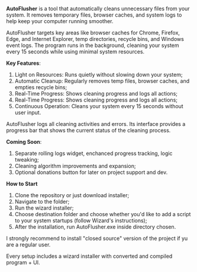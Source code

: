 **AutoFlusher** is a tool that automatically cleans unnecessary files from your system. It removes temporary files, browser caches, and system logs to help keep your computer running smoother.

AutoFlusher targets key areas like browser caches for Chrome, Firefox, Edge, and Internet Explorer, temp directories, recycle bins, and Windows event logs. The program runs in the background, cleaning your system every 15 seconds while using minimal system resources.

**Key Features**:
1. Light on Resources: Runs quietly without slowing down your system;
2. Automatic Cleanup: Regularly removes temp files, browser caches, and empties recycle bins;
3. Real-Time Progress: Shows cleaning progress and logs all actions;
4. Real-Time Progress: Shows cleaning progress and logs all actions;
5. Continuous Operation: Cleans your system every 15 seconds without user input.

AutoFlusher logs all cleaning activities and errors. Its interface provides a progress bar that shows the current status of the cleaning process.

**Coming Soon**:
1. Separate rolling logs widget, enchanced progress tracking, logic tweaking;
2. Cleaning algorithm improvements and expansion;
3. Optional donations button for later on project support and dev.
    
**How to Start**
1. Clone the repository or just download installer;
2. Navigate to the folder;
3. Run the wizard installer;
4. Choose destination folder and choose whether you'd like to add a script to your system startups (follow Wizard's instructions);
5. After the installation, run AutoFlusher.exe inside directory chosen.

I strongly recommend to install "closed source" version of the project if yu are a regular user.

Every setup includes a wizard installer with converted and compiled program + UI.
